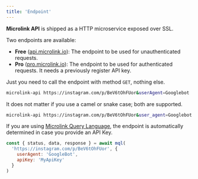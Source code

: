 ```yaml
---
title: 'Endpoint'
---
```


**Microlink API** is shipped as a HTTP microservice exposed over SSL. 

Two endpoints are available:

- **Free** ([api.microlink.io](https://api.microlink.io)): The endpoint to be used for unauthenticated requests.
- **Pro** ([pro.microlink.io](https://pro.microlink.io)): The endpoint to be used for authenticated requests. It needs a previously register API key.

Just you need to call the endpoint with method `GET`, nothing else.

```bash
microlink-api https://instagram.com/p/BeV6tOhFUor&userAgent=Googlebot
```

<Figcaption children='Any additional API Parameter needs to be provided as query parameter.' />

It does not matter if you use a camel or snake case; both are supported.

```bash
microlink-api https://instagram.com/p/BeV6tOhFUor&user_agent=Googlebot
```

<Figcaption children='Provide the same API parameter but using snake_case has the same effect.' />

If you are using [Microlink Query Language](/docs/mql), the endpoint is automatically determined in case you provide an API Key.

```js
const { status, data, response } = await mql(
  'https://instagram.com/p/BeV6tOhFUor', {
    userAgent: 'GoogleBot',
    apiKey: 'MyApiKey'
  }
)
```
